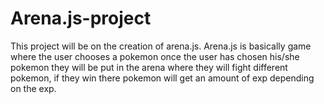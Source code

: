 # Arena.js-project
This project will be on the creation of arena.js. Arena.js is basically game where the user chooses a pokemon once the user has chosen his/she pokemon they will be put in the arena where they will fight different pokemon, if they win there pokemon will get an amount of exp depending on the exp.
